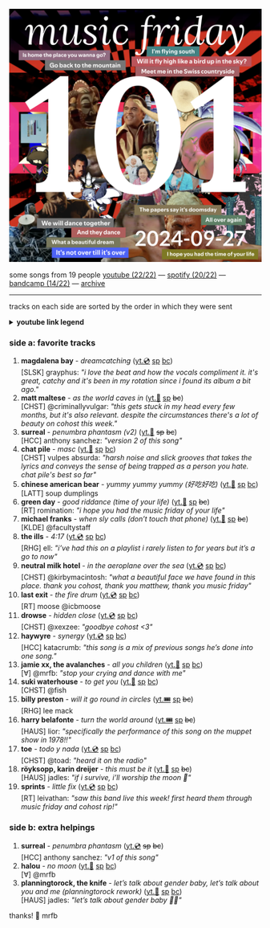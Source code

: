 ![cover](./2024-09-27.png)

some songs from 19 people
[youtube (22/22)](<https://youtube.com/playlist?list=PLHKkvq2Z_Nhgg0HwH6zNJpwGMQo8_WEUM>) — [spotify (20/22)](<https://open.spotify.com/playlist/0GgyF5ewdy3HVnpqWxGRDj>) — [bandcamp (14/22)](<https://www.buymusic.club/list/mrfb-mf101-2024-09-27>) — [archive](https://github.com/mrfb/music-friday/)

---

tracks on each side are sorted by the order in which they were sent

<details><summary><b>youtube link legend</b></summary><ul><li>📼 video</li><li>💿 audio</li><li>🎟️ live</li><li>👢 unofficial</li><li>🤩 fanworks</li></ul></details>

### side a: favorite tracks
1. **magdalena bay** - *dreamcatching* ([yt.💿](https://youtu.be/8QfQeYaS-7A) [sp](https://open.spotify.com/intl-pt/track/07ZJYwSX32GOYOk3tybj2T) [bc](https://magdalenabay.bandcamp.com/track/dreamcatching))<br>[SLSK] grayphus: *"i love the beat and how the vocals compliment it. it's great, catchy and it's been in my rotation since i found its album a bit ago."*
1. **matt maltese** - *as the world caves in* ([yt.📼](https://youtu.be/SwXseZSjLsw) [sp](https://open.spotify.com/track/3NM41PVVUr0ceootKAtkAj) ~~bc~~)<br>[CHST] @criminallyvulgar: *"this gets stuck in my head every few months, but it's also relevant. despite the circumstances there's a lot of beauty on cohost this week."*
1. **surreal** - *penumbra phantasm (v2)* ([yt.📼](https://youtu.be/EwC1KREbZj0) ~~sp~~ ~~bc~~)<br>[HCC] anthony sanchez: *"version 2 of this song"*
1. **chat pile** - *masc* ([yt.📼](https://youtu.be/h8YoyzosPDw) [sp](https://open.spotify.com/track/4VXRyp2UzYP7AEfPw9BMze) [bc](https://chatpile.bandcamp.com/track/masc))<br>[CHST] vulpes absurda: *"harsh noise and slick grooves that takes the lyrics and conveys the sense of being trapped as a person you hate. chat pile's best so far"*
1. **chinese american bear** - *yummy yummy yummy (​好​吃​好​吃​)* ([yt.📼](https://youtu.be/Ak0eiOQ685c) [sp](https://open.spotify.com/track/17BdZsvwtFxLjOlhbMdBnh) [bc](https://chineseamericanbear.bandcamp.com/track/yummy-yummy-yummy))<br>[LATT] soup dumplings
1. **green day** - *good riddance (time of your life)* ([yt.📼](https://youtu.be/CnQ8N1KacJc) [sp](https://open.spotify.com/track/6ORqU0bHbVCRjXm9AjyHyZ) ~~bc~~)<br>[RT] romination: *"i hope you had the music friday of your life"*
1. **michael franks** - *when sly calls (don’t touch that phone)* ([yt.👢](https://youtu.be/S1bj-JYOW8k) [sp](https://open.spotify.com/track/0wnDkkwgq5z6qZyIg72oMO) ~~bc~~)<br>[KLDE] @facultystaff
1. **the ills** - *4:17* ([yt.💿](https://youtu.be/G_aofmyAkBk) [sp](https://open.spotify.com/track/39YOgncbcs83sVX0wGUUZh) [bc](https://ills.bandcamp.com/track/4-17))<br>[RHG] ell: *"i’ve had this on a playlist i rarely listen to for years but it’s a go to now"*
1. **neutral milk hotel** - *in the aeroplane over the sea* ([yt.💿](https://youtu.be/1FeD16vu_qQ) [sp](https://open.spotify.com/track/5rfT032kGmLvbxZzfHlu5D) [bc](https://neutralmilkhotel.bandcamp.com/track/in-the-aeroplane-over-the-sea))<br>[CHST] @kirbymacintosh: *"what a beautiful face we have found in this place. thank you cohost, thank you matthew, thank you music friday"*
1. **last exit** - *the fire drum* ([yt.💿](https://youtu.be/2vlbTn2_Xiw) [sp](https://open.spotify.com/track/3cPFuFvgVk33LWm9DHKCo4) [bc](https://billlaswell.bandcamp.com/track/the-fire-drum))<br>[RT] moose @icbmoose
1. **drowse** - *hidden close* ([yt.💿](https://youtu.be/Ks7pYG8dyG8) [sp](https://open.spotify.com/track/6QivgxNHZd3MkQ8JqJPHX6) [bc](https://drowse.bandcamp.com/track/hidden-close))<br>[CHST] @xexzee: *"goodbye cohost <3"*
1. **haywyre** - *synergy* ([yt.💿](https://youtu.be/ICjCtZpN3Nc) [sp](https://open.spotify.com/track/5EyEFnkIbFeQsTcDCgthZU) [bc](https://music.monstercat.com/track/synergy-2))<br>[HCC] katacrumb: *"this song is a mix of previous songs he’s done into one song."*
1. **jamie xx, the avalanches** - *all you children* ([yt.📼](https://youtu.be/G1nyzd2Zibw) [sp](https://open.spotify.com/track/1zYuc5YFYlFfSSq6IslHVY) [bc](https://jamiexx.bandcamp.com/track/all-you-children))<br>[∀] @mrfb: *"stop your crying and dance with me"*
1. **suki waterhouse** - *to get you* ([yt.📼](https://youtu.be/5CPv3ULlWkA) [sp](https://open.spotify.com/track/1hTi41SgwQIMxb2b5uABmn) [bc](https://sukiwaterhouse.bandcamp.com/track/to-get-you))<br>[CHST] @fish
1. **billy preston** - *will it go round in circles* ([yt.🎟️](https://youtu.be/qrGpjrNXvdQ) [sp](https://open.spotify.com/track/0iifjjuozo6r5fh2GWI6Pq) ~~bc~~)<br>[RHG] lee mack
1. **harry belafonte** - *turn the world around* ([yt.🎟️](https://youtu.be/ErhJlkdlYfw) [sp](https://open.spotify.com/track/236Mhem3oDvVU53UaMqRB2) ~~bc~~)<br>[HAUS] lior: *"specifically the performance of this song on the muppet show in 1978!!"*
1. **toe** - *todo y nada* ([yt.💿](https://youtu.be/R-U2TA7qpaw) [sp](https://open.spotify.com/track/0GCItVWVzENhx5Y1FZDXMH) [bc](https://toe-music.bandcamp.com/track/todo-y-nada))<br>[CHST] @toad: *"heard it on the radio"*
1. **röyksopp, karin dreijer** - *this must be it* ([yt.📼](https://youtu.be/e1BLzf4kWFM) [sp](https://open.spotify.com/track/7k5dNiHDR47XeeB7g4kfFu) ~~bc~~)<br>[HAUS] jadles: *"if i survive, i’ll worship the moon 🌙"*
1. **sprints** - *little fix* ([yt.💿](https://youtu.be/TybCMKD_vU4) [sp](https://open.spotify.com/track/6OLLrQfvU66LY4dUagqnJX) [bc](https://sprintsmusic.bandcamp.com/track/little-fix))<br>[RT] leivathan: *"saw this band live this week! first heard them through music friday and cohost rip!"*

### side b: extra helpings
1. **surreal** - *penumbra phantasm* ([yt.💿](https://youtu.be/nc5oebW96no) ~~sp~~ ~~bc~~)<br>[HCC] anthony sanchez: *"v1 of this song"*
1. **halou** - *no moon* ([yt.📼](https://youtu.be/HiZPom-yKw0) [sp](https://open.spotify.com/track/5W1RueVFEB8AzZWnBRPPoE) [bc](https://halou.bandcamp.com/track/no-moon))<br>[∀] @mrfb
1. **planningtorock, the knife** - *let’s talk about gender baby, let’s talk about you and me (planningtorock rework)* ([yt.📼](https://youtu.be/KqHh6oiuFjc) [sp](https://open.spotify.com/track/1JAHxLiQlWgHT4WCeNGlzt) [bc](https://theknife.bandcamp.com/track/lets-talk-about-gender-baby-lets-talk-about-you-and-me-planningtorocks-full-of-fire-remix))<br>[HAUS] jadles: *"let’s talk about gender baby 🏳️‍⚧️"*

thanks! 💖 mrfb
